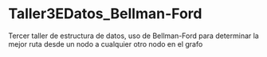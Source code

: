 # Taller3EDatos_Bellman-Ford
Tercer taller de estructura de datos, uso de Bellman-Ford para determinar la mejor ruta desde un nodo a cualquier otro nodo en el grafo
